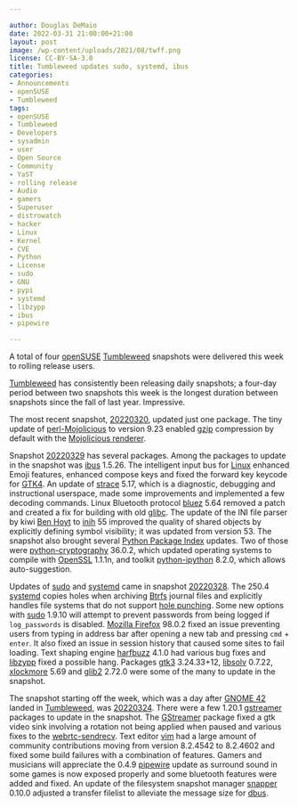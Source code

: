 ```yaml
---

author: Douglas DeMaio
date: 2022-03-31 21:00:00+21:00
layout: post
image: /wp-content/uploads/2021/08/twff.png
license: CC-BY-SA-3.0
title: Tumbleweed updates sudo, systemd, ibus 
categories:
- Announcements
- openSUSE
- Tumbleweed
tags:
- openSUSE
- Tumbleweed
- Developers
- sysadmin
- user
- Open Source
- Community
- YaST
- rolling release
- Audio
- gamers
- Superuser
- distrowatch
- hacker
- Linux
- Kernel
- CVE
- Python
- License
- sudo
- GNU
- pypi
- systemd
- libzypp
- ibus
- pipewire

---
```


A total of four [openSUSE](https://get.opensuse.org/) [Tumbleweed](https://get.opensuse.org/tumbleweed/) snapshots were delivered this week to rolling release users.

[Tumbleweed](https://get.opensuse.org/tumbleweed/) has consistently been releasing daily snapshots; a four-day period between two snapshots this week is the longest duration between snapshots since the fall of last year. Impressive.

The most recent snapshot, [20220320](https://lists.opensuse.org/archives/list/factory@lists.opensuse.org/thread/VCSXX3PGJ3LWXU7GRYU2YZUORH24LJ62/), updated just one package. The tiny update of [perl-Mojolicious](https://mojolicious.org/) to version 9.23 enabled [gzip](https://www.gnu.org/software/gzip/) compression by default with the [Mojolicious renderer](https://docs.mojolicious.org/Mojolicious/Guides/Rendering).

Snapshot [20220329](https://lists.opensuse.org/archives/list/factory@lists.opensuse.org/thread/CBP3S6EOSULGETF5PKSTSDWHK7NTCPT3/) has several packages. Among the packages to update in the snapshot was [ibus](https://github.com/ibus/ibus) 1.5.26. The intelligent input bus for [Linux](https://www.kernel.org/) enhanced Emoji features, enhanced compose keys and fixed the forward key keycode for [GTK4](https://www.gtk.org/). An update of [strace](https://strace.io/)  5.17, which is a diagnostic, debugging and instructional userspace, made some improvements and implemented a few decoding commands. Linux Bluetooth protocol [bluez](http://www.bluez.org/) 5.64 removed a patch and created a fix for building with old [glibc](https://www.gnu.org/software/libc/). The update of the INI file parser by kiwi [Ben Hoyt](https://github.com/sponsors/benhoyt/) to [inih](https://github.com/benhoyt/inih) 55 improved the quality of shared objects by explicitly defining symbol visibility; it was updated from version 53. The snapshot also brought several [Python Package Index](https://pypi.org/) updates. Two of those were [python-cryptography](https://pypi.org/project/cryptography/) 36.0.2, which updated operating systems to compile with [OpenSSL](https://www.openssl.org/) 1.1.1n, and toolkit [python-ipython](https://pypi.org/project/ipython/) 8.2.0, which allows auto-suggestion.

Updates of [sudo](https://www.sudo.ws/) and [systemd](https://freedesktop.org/wiki/Software/systemd/) came in snapshot [20220328](https://lists.opensuse.org/archives/list/factory@lists.opensuse.org/thread/4ZDZWFKGAXQYNFQUIFMSYBB6LMZEUWKO/). The 250.4 [systemd](https://freedesktop.org/wiki/Software/systemd/) copies holes when archiving [Btrfs](https://btrfs.wiki.kernel.org/index.php/Main_Page) journal files and explicitly handles file systems that do not support [hole punching](https://lwn.net/Articles/415889/). Some new options with [sudo](https://www.sudo.ws/) 1.9.10 will attempt to prevent passwords from being logged if `log_passwords` is disabled. [Mozilla Firefox](https://www.mozilla.org) 98.0.2 fixed an issue preventing users from typing in address bar after opening a new tab and pressing `cmd` + `enter`. It also fixed an issue in session history that caused some sites to fail loading. Text shaping engine [harfbuzz](https://github.com/harfbuzz/harfbuzz) 4.1.0 had various bug fixes and [libzypp](https://github.com/openSUSE/libzypp) fixed a possible hang. Packages [gtk3](https://www.gtk.org/) 3.24.33+12, [libsolv](https://github.com/openSUSE/libsolv) 0.7.22, [xlockmore](http://sillycycle.com/xlockmore.html) 5.69 and [glib2](https://wiki.gnome.org/Projects/GLib) 2.72.0 were some of the many to update in the snapshot.

The snapshot starting off the week, which was a day after [GNOME 42](https://news.opensuse.org/2022/03/25/tw-gets-gnome42/) landed in [Tumbleweed](https://get.opensuse.org/tumbleweed/), was [20220324](https://lists.opensuse.org/archives/list/factory@lists.opensuse.org/thread/FMKIY5SACKDSEH3Q6YTWAFQWQ2D24KRQ/). There were a few 1.20.1 [gstreamer](https://gstreamer.freedesktop.org/) packages to update in the snapshot. The [GStreamer](https://gstreamer.freedesktop.org/) package fixed a gtk video sink involving a rotation not being applied when paused and various fixes to the [webrtc-sendrecv](https://gitlab.freedesktop.org/gstreamer/gst-examples/-/tree/master/webrtc/sendrecv). Text editor [vim](https://www.vim.org/) had a large amount of community contributions moving from version 8.2.4542 to 8.2.4602 and fixed some build failures with a combination of features. Gamers and musicians will appreciate the 0.4.9 [pipewire](https://pipewire.org/) update as surround sound in some games is now exposed properly and some bluetooth features were added and fixed. An update of the filesystem snapshot manager [snapper](https://en.opensuse.org/openSUSE:Snapper_Tutorial) 0.10.0 adjusted a transfer filelist to alleviate the message size for [dbus](https://www.freedesktop.org/wiki/Software/dbus/).

<meta name="openSUSE, Tumbleweed, Developers, sysadmin, user, Open Source, rolling release, gamers, uperuser, distrowatch, hacker, Linux, Kernel, gtk4, gnome, snapper, systemd, sudo, btrfs, ibus" content="HTML,CSS,XML,JavaScript">
